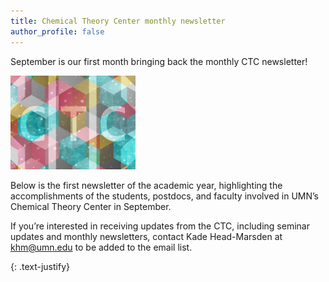 ```yaml
---
title: Chemical Theory Center monthly newsletter
author_profile: false
---
```


 September is our first month bringing back the monthly CTC newsletter! 
 
 <img src="/assets/images/CTC-logo.jpg" alt="" style="width:200px;">

Below is the first newsletter of the academic year, highlighting the accomplishments of the students, postdocs, and faculty involved in UMN’s Chemical Theory Center in September.

<object data="assets/files/September-2025-CTC-Newsletter.pdf" type="application/pdf" width="100%" height="600px">
</object>

If you’re interested in receiving updates from the CTC, including seminar updates and monthly newsletters, contact Kade Head-Marsden at  <a href = "mailto: khm@umn.edu">khm@umn.edu</a> to be added to the email list. 

{: .text-justify}
